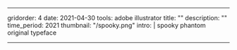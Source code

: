 ---

gridorder: 4
date: 2021-04-30
tools: adobe illustrator
title: ""
description: ""
time_period: 2021
thumbnail: "/spooky.png"
intro: |
 spooky phantom <br>
 original typeface



---